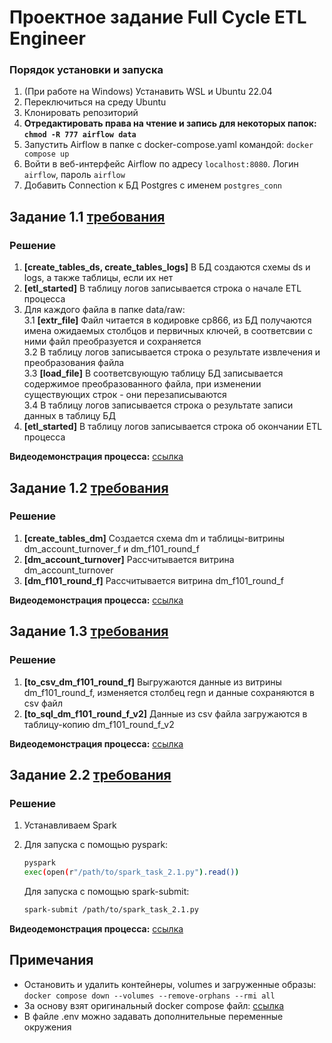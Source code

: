 # Проектное задание Full Cycle ETL Engineer

### Порядок установки и запуска
1. (При работе на Windows) Устанавить WSL и Ubuntu 22.04
2. Переключиться на среду Ubuntu
3. Клонировать репозиторий
4. **Отредактировать права на чтение и запись для некоторых папок: `chmod -R 777 airflow data`**
5. Запустить Airflow в папке с docker-compose.yaml командой: `docker compose up`
6. Войти в веб-интерфейс Airflow по адресу `localhost:8080`. Логин `airflow`, пароль `airflow`
7. Добавить Connection к БД Postgres с именем `postgres_conn`  

## Задание 1.1 [требования](https://github.com/Evgeny-Larin/csv_to_postgres_ETL/blob/main/project_objectives/objective_1.1.pdf)
### Решение  
1. **[create_tables_ds, create_tables_logs]** В БД создаются схемы ds и logs, а также таблицы, если их нет    
2. **[etl_started]** В таблицу логов записывается строка о начале ETL процесса  
3. Для каждого файла в папке data/raw:  
3.1 **[extr_file]** Файл читается в кодировке cp866, из БД получаются имена ожидаемых столбцов и первичных ключей, в соответсвии с ними файл преобразуется и сохраняется  
3.2 В таблицу логов записывается строка о результате извлечения и преобразования файла  
3.3 **[load_file]** В соответсвующую таблицу БД записывается содержимое преобразованного файла, при изменении существующих строк - они перезаписываются  
3.4 В таблицу логов записывается строка о результате записи данных в таблицу БД  
4. **[etl_started]** В таблицу логов записывается строка об окончании ETL процесса  

**Видеодемонстрация процесса:** [ссылка](https://drive.google.com/file/d/10DpndEC5icDB0mITDhGlHNfAgIwYZkeE/view?usp=sharing) 

## Задание 1.2 [требования](https://github.com/Evgeny-Larin/csv_to_postgres_ETL/blob/main/project_objectives/objective_1.2.pdf)
### Решение
1. **[create_tables_dm]** Создается схема dm и таблицы-витрины dm_account_turnover_f и dm_f101_round_f
2. **[dm_account_turnover]** Рассчитывается витрина dm_account_turnover
3. **[dm_f101_round_f]** Рассчитывается витрина dm_f101_round_f

**Видеодемонстрация процесса:** [ссылка](https://drive.google.com/file/d/1wqge5w1zh3Lph4Y_4QBEpsBzuJIm9WO3/view?usp=sharing) 

## Задание 1.3 [требования](https://github.com/Evgeny-Larin/csv_to_postgres_ETL/blob/main/project_objectives/objective_1.3.pdf)
### Решение
1. **[to_csv_dm_f101_round_f]** Выгружаются данные из витрины dm_f101_round_f, изменяется столбец regn и данные сохраняются в csv файл
2. **[to_sql_dm_f101_round_f_v2]** Данные из csv файла загружаются в таблицу-копию dm_f101_round_f_v2  

**Видеодемонстрация процесса:** [ссылка](https://drive.google.com/file/d/1OPMg_T94gRhAch3qH6kzSEIuf4sZdXCj/view?usp=sharing) 

## Задание 2.2 [требования](https://github.com/Evgeny-Larin/csv_to_postgres_ETL/blob/main/project_objectives/objective_2.2.pdf)
### Решение
1. Устанавливаем Spark
2. Для запуска с помощью pyspark:  
   ```bash
   pyspark
   exec(open(r"/path/to/spark_task_2.1.py").read())
   ```  

   Для запуска с помощью spark-submit:  
   ```bash
   spark-submit /path/to/spark_task_2.1.py
   ```

**Видеодемонстрация процесса:** [ссылка](https://drive.google.com/file/d/1peZz7aCjp1MSc0rijdtf5cnRHWfpFsKU/view?usp=sharing) 


## Примечания
+ Остановить и удалить контейнеры, volumes и загруженные образы: `docker compose down --volumes --remove-orphans --rmi all`  
+ За основу взят оригинальный docker compose файл: [ссылка](https://airflow.apache.org/docs/apache-airflow/stable/howto/docker-compose/index.html)  
+ В файле .env можно задавать дополнительные переменные окружения  
